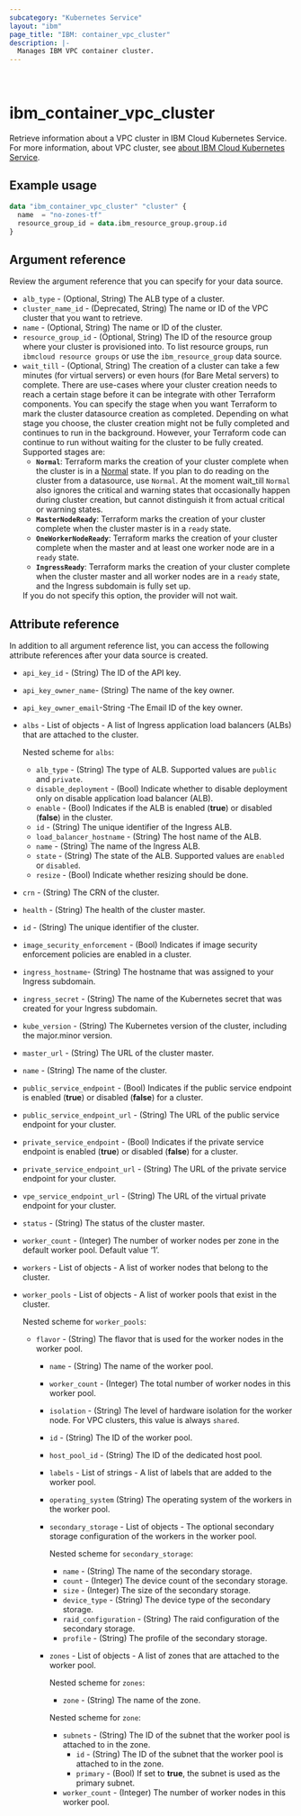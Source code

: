```yaml
---
subcategory: "Kubernetes Service"
layout: "ibm"
page_title: "IBM: container_vpc_cluster"
description: |-
  Manages IBM VPC container cluster.
---
```

​
# ibm_container_vpc_cluster
Retrieve information about a VPC cluster in IBM Cloud Kubernetes Service. For more information, about VPC cluster, see [about IBM Cloud Kubernetes Service](https://cloud.ibm.com/docs/containers?topic=containers-getting-started).
​
## Example usage

```terraform
data "ibm_container_vpc_cluster" "cluster" {
  name  = "no-zones-tf"
  resource_group_id = data.ibm_resource_group.group.id
}
```

## Argument reference
Review the argument reference that you can specify for your data source. 

- `alb_type` - (Optional, String) The ALB type of a cluster.
- `cluster_name_id` - (Deprecated, String) The name or ID of the VPC cluster that you want to retrieve.
- `name` - (Optional, String) The name or ID of the cluster.
- `resource_group_id` - (Optional, String) The ID of the resource group where your cluster is provisioned into. To list resource groups, run `ibmcloud resource groups` or use the `ibm_resource_group` data source.
- `wait_till` - (Optional, String) The creation of a cluster can take a few minutes (for virtual servers) or even hours (for Bare Metal servers) to complete. There are use-cases where your cluster creation needs to reach a certain stage before it can be integrate with other Terraform components. You can specify the stage when you want Terraform to mark the cluster datasource creation as completed. Depending on what stage you choose, the cluster creation might not be fully completed and continues to run in the background. However, your Terraform code can continue to run without waiting for the cluster to be fully created. Supported stages are: <ul><li><strong>`Normal`</strong>:  Terraform marks the creation of your cluster complete when the cluster is in a [Normal](https://cloud.ibm.com/docs/containers?topic=containers-cluster-states-reference#cluster-state-normal) state. If you plan to do reading on the cluster from a datasource, use `Normal`. At the moment wait_till `Normal` also ignores the critical and warning states that occasionally happen during cluster creation, but cannot distinguish it from actual critical or warning states. </li><li><strong>`MasterNodeReady`</strong>:  Terraform marks the creation of your cluster complete when the cluster master is in a <code>ready</code> state.</li><li><strong>`OneWorkerNodeReady`</strong>:  Terraform marks the creation of your cluster complete when the master and at least one worker node are in a <code>ready</code> state.</li><li><strong>`IngressReady`</strong>:  Terraform marks the creation of your cluster complete when the cluster master and all worker nodes are in a <code>ready</code> state, and the Ingress subdomain is fully set up.</li></ul> If you do not specify this option, the provider will not wait.

## Attribute reference
In addition to all argument reference list, you can access the following attribute references after your data source is created. 

- `api_key_id` - (String) The ID of the API key.
- `api_key_owner_name`-  (String) The name of the key owner.
- `api_key_owner_email`-String -The Email ID of the key owner.
- `albs` - List of objects - A list of Ingress application load balancers (ALBs) that are attached to the cluster.

  Nested scheme for `albs`:
	- `alb_type` - (String) The type of ALB. Supported values are `public` and `private`.
	- `disable_deployment` -  (Bool)  Indicate whether to disable deployment only on disable application load balancer (ALB).
	- `enable` -  (Bool) Indicates if the ALB is enabled (**true**) or disabled (**false**) in the cluster.
	- `id` - (String) The unique identifier of the Ingress ALB.
	- `load_balancer_hostname` - (String) The host name of the ALB.
	- `name` - (String) The name of the Ingress ALB.
	- `state` - (String) The state of the ALB. Supported values are `enabled` or `disabled`. 
	- `resize` -  (Bool)  Indicate whether resizing should be done. 
- `crn` - (String) The CRN of the cluster.
- `health` - (String) The health of the cluster master.
- `id` - (String) The unique identifier of the cluster.
- `image_security_enforcement` - (Bool) Indicates if image security enforcement policies are enabled in a cluster.
- `ingress_hostname`-  (String) The hostname that was assigned to your Ingress subdomain. 
- `ingress_secret` - (String) The name of the Kubernetes secret that was created for your Ingress subdomain.
- `kube_version` - (String) The Kubernetes version of the cluster, including the major.minor version.
- `master_url` - (String) The URL of the cluster master.
- `name` - (String) The name of the cluster.
- `public_service_endpoint` -  (Bool) Indicates if the public service endpoint is enabled (**true**) or disabled (**false**) for a cluster. 
- `public_service_endpoint_url` - (String) The URL of the public service endpoint for your cluster.
- `private_service_endpoint` -  (Bool) Indicates if the private service endpoint is enabled (**true**) or disabled (**false**) for a cluster. 
- `private_service_endpoint_url` - (String) The URL of the private service endpoint for your cluster.
- `vpe_service_endpoint_url` - (String) The URL of the virtual private endpoint for your cluster.
- `status` - (String) The status of the cluster master.
- `worker_count` - (Integer) The number of worker nodes per zone in the default worker pool. Default value ‘1’.
- `workers` - List of objects - A list of worker nodes that belong to the cluster. 
- `worker_pools` - List of objects - A list of worker pools that exist in the cluster.

  Nested scheme for `worker_pools`:
  - `flavor` - (String) The flavor that is used for the worker nodes in the worker pool.
	- `name` - (String) The name of the worker pool.
	- `worker_count` - (Integer) The total number of worker nodes in this worker pool.
	- `isolation` - (String) The level of hardware isolation for the worker node. For VPC clusters, this value is always `shared`.
	- `id` - (String) The ID of the worker pool.
	- `host_pool_id` - (String) The ID of the dedicated host pool.
	- `labels` - List of strings - A list of labels that are added to the worker pool.
	- `operating_system` (String) The operating system of the workers in the worker pool.
	- `secondary_storage` - List of objects - The optional secondary storage configuration of the workers in the worker pool.

	  Nested scheme for `secondary_storage`:
		- `name` - (String) The name of the secondary storage.
		- `count` - (Integer) The device count of the secondary storage.
		- `size` - (Integer) The size of the secondary storage.
		- `device_type` - (String) The device type of the secondary storage.
		- `raid_configuration` - (String) The raid configuration of the secondary storage.
		- `profile` - (String) The profile of the secondary storage.

	- `zones` - List of objects - A list of zones that are attached to the worker pool.

	  Nested scheme for `zones`:
		- `zone` - (String) The name of the zone.

		Nested scheme for `zone`:
		- `subnets` - (String) The ID of the subnet that the worker pool is attached to in the zone.
			- `id` - (String) The ID of the subnet that the worker pool is attached to in the zone.
			- `primary` -  (Bool) If set to **true**, the subnet is used as the primary subnet.
		- `worker_count` - (Integer) The number of worker nodes in this worker pool.
